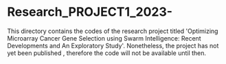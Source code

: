 # Research_PROJECT1_2023-
This directory contains the codes of the research project titled 'Optimizing Microarray Cancer Gene Selection using Swarm Intelligence: Recent Developments and An Exploratory Study'. Nonetheless, the project has not yet been published , therefore the code will not be available until then.
